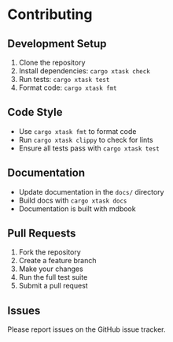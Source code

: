 # Contributing

## Development Setup

1. Clone the repository
2. Install dependencies: `cargo xtask check`
3. Run tests: `cargo xtask test`
4. Format code: `cargo xtask fmt`

## Code Style

- Use `cargo xtask fmt` to format code
- Run `cargo xtask clippy` to check for lints
- Ensure all tests pass with `cargo xtask test`

## Documentation

- Update documentation in the `docs/` directory
- Build docs with `cargo xtask docs`
- Documentation is built with mdbook

## Pull Requests

1. Fork the repository
2. Create a feature branch
3. Make your changes
4. Run the full test suite
5. Submit a pull request

## Issues

Please report issues on the GitHub issue tracker.
